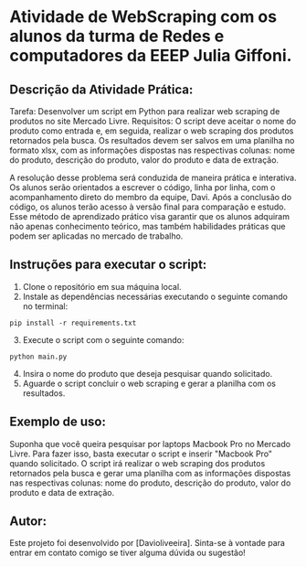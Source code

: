 # Atividade de WebScraping com os alunos da turma de Redes e computadores da EEEP Julia Giffoni.

## Descrição da Atividade Prática:
Tarefa: Desenvolver um script em Python para realizar web scraping de produtos no site Mercado Livre.
Requisitos: O script deve aceitar o nome do produto como entrada e, em seguida, realizar o web scraping dos produtos retornados pela busca. Os resultados devem ser salvos em uma planilha no formato xlsx, com as informações dispostas nas respectivas colunas: nome do produto, descrição do produto, valor do produto e data de extração.

A resolução desse problema será conduzida de maneira prática e interativa. Os alunos serão orientados a escrever o código, linha por linha, com o acompanhamento direto do membro da equipe, Davi. Após a conclusão do código, os alunos terão acesso à versão final para comparação e estudo. Esse método de aprendizado prático visa garantir que os alunos adquiram não apenas conhecimento teórico, mas também habilidades práticas que podem ser aplicadas no mercado de trabalho.

## Instruções para executar o script:
1. Clone o repositório em sua máquina local.
2. Instale as dependências necessárias executando o seguinte comando no terminal:

```pip install -r requirements.txt```

3. Execute o script com o seguinte comando:

```python main.py```

4. Insira o nome do produto que deseja pesquisar quando solicitado.
5. Aguarde o script concluir o web scraping e gerar a planilha com os resultados.

## Exemplo de uso:
Suponha que você queira pesquisar por laptops Macbook Pro no Mercado Livre. Para fazer isso, basta executar o script e inserir "Macbook Pro" quando solicitado. O script irá realizar o web scraping dos produtos retornados pela busca e gerar uma planilha com as informações dispostas nas respectivas colunas: nome do produto, descrição do produto, valor do produto e data de extração.

## Autor:
Este projeto foi desenvolvido por [Davioliveeira]. Sinta-se à vontade para entrar em contato comigo se tiver alguma dúvida ou sugestão!
